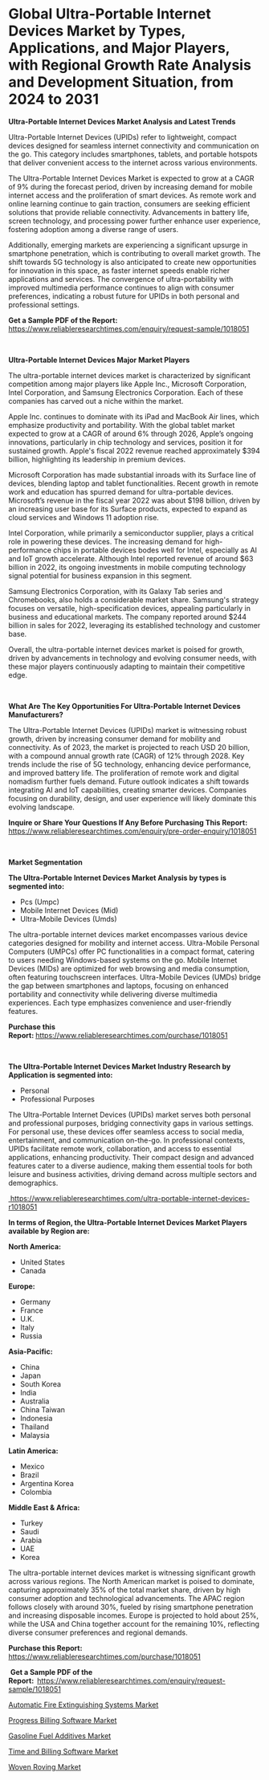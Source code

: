 <p><h1>Global Ultra-Portable Internet Devices Market by Types, Applications, and Major Players, with Regional Growth Rate Analysis and Development Situation, from 2024 to 2031</h1></p><p><strong>Ultra-Portable Internet Devices Market Analysis and Latest Trends</strong></p>
<p><p>Ultra-Portable Internet Devices (UPIDs) refer to lightweight, compact devices designed for seamless internet connectivity and communication on the go. This category includes smartphones, tablets, and portable hotspots that deliver convenient access to the internet across various environments.</p><p>The Ultra-Portable Internet Devices Market is expected to grow at a CAGR of 9% during the forecast period, driven by increasing demand for mobile internet access and the proliferation of smart devices. As remote work and online learning continue to gain traction, consumers are seeking efficient solutions that provide reliable connectivity. Advancements in battery life, screen technology, and processing power further enhance user experience, fostering adoption among a diverse range of users.</p><p>Additionally, emerging markets are experiencing a significant upsurge in smartphone penetration, which is contributing to overall market growth. The shift towards 5G technology is also anticipated to create new opportunities for innovation in this space, as faster internet speeds enable richer applications and services. The convergence of ultra-portability with improved multimedia performance continues to align with consumer preferences, indicating a robust future for UPIDs in both personal and professional settings.</p></p>
<p><strong>Get a Sample PDF of the Report:&nbsp;</strong> <a href="https://www.reliableresearchtimes.com/enquiry/request-sample/1018051">https://www.reliableresearchtimes.com/enquiry/request-sample/1018051</a></p>
<p>&nbsp;</p>
<p><strong>Ultra-Portable Internet Devices Major Market Players</strong></p>
<p><p>The ultra-portable internet devices market is characterized by significant competition among major players like Apple Inc., Microsoft Corporation, Intel Corporation, and Samsung Electronics Corporation. Each of these companies has carved out a niche within the market.</p><p>Apple Inc. continues to dominate with its iPad and MacBook Air lines, which emphasize productivity and portability. With the global tablet market expected to grow at a CAGR of around 6% through 2026, Apple’s ongoing innovations, particularly in chip technology and services, position it for sustained growth. Apple's fiscal 2022 revenue reached approximately $394 billion, highlighting its leadership in premium devices.</p><p>Microsoft Corporation has made substantial inroads with its Surface line of devices, blending laptop and tablet functionalities. Recent growth in remote work and education has spurred demand for ultra-portable devices. Microsoft’s revenue in the fiscal year 2022 was about $198 billion, driven by an increasing user base for its Surface products, expected to expand as cloud services and Windows 11 adoption rise.</p><p>Intel Corporation, while primarily a semiconductor supplier, plays a critical role in powering these devices. The increasing demand for high-performance chips in portable devices bodes well for Intel, especially as AI and IoT growth accelerate. Although Intel reported revenue of around $63 billion in 2022, its ongoing investments in mobile computing technology signal potential for business expansion in this segment.</p><p>Samsung Electronics Corporation, with its Galaxy Tab series and Chromebooks, also holds a considerable market share. Samsung's strategy focuses on versatile, high-specification devices, appealing particularly in business and educational markets. The company reported around $244 billion in sales for 2022, leveraging its established technology and customer base.</p><p>Overall, the ultra-portable internet devices market is poised for growth, driven by advancements in technology and evolving consumer needs, with these major players continuously adapting to maintain their competitive edge.</p></p>
<p>&nbsp;</p>
<p><strong>What Are The Key Opportunities For Ultra-Portable Internet Devices Manufacturers?</strong></p>
<p><p>The Ultra-Portable Internet Devices (UPIDs) market is witnessing robust growth, driven by increasing consumer demand for mobility and connectivity. As of 2023, the market is projected to reach USD 20 billion, with a compound annual growth rate (CAGR) of 12% through 2028. Key trends include the rise of 5G technology, enhancing device performance, and improved battery life. The proliferation of remote work and digital nomadism further fuels demand. Future outlook indicates a shift towards integrating AI and IoT capabilities, creating smarter devices. Companies focusing on durability, design, and user experience will likely dominate this evolving landscape.</p></p>
<p><strong>Inquire or Share Your Questions If Any Before Purchasing This Report:</strong> <a href="https://www.reliableresearchtimes.com/enquiry/pre-order-enquiry/1018051">https://www.reliableresearchtimes.com/enquiry/pre-order-enquiry/1018051</a></p>
<p>&nbsp;</p>
<p><strong>Market Segmentation</strong></p>
<p><strong>The Ultra-Portable Internet Devices Market Analysis by types is segmented into:</strong></p>
<p><ul><li>Pcs (Umpc)</li><li>Mobile Internet Devices (Mid)</li><li>Ultra-Mobile Devices (Umds)</li></ul></p>
<p><p>The ultra-portable internet devices market encompasses various device categories designed for mobility and internet access. Ultra-Mobile Personal Computers (UMPCs) offer PC functionalities in a compact format, catering to users needing Windows-based systems on the go. Mobile Internet Devices (MIDs) are optimized for web browsing and media consumption, often featuring touchscreen interfaces. Ultra-Mobile Devices (UMDs) bridge the gap between smartphones and laptops, focusing on enhanced portability and connectivity while delivering diverse multimedia experiences. Each type emphasizes convenience and user-friendly features.</p></p>
<p><strong>Purchase this Report:&nbsp;</strong><a href="https://www.reliableresearchtimes.com/purchase/1018051">https://www.reliableresearchtimes.com/purchase/1018051</a></p>
<p>&nbsp;</p>
<p><strong>The Ultra-Portable Internet Devices Market Industry Research by Application is segmented into:</strong></p>
<p><ul><li>Personal</li><li>Professional Purposes</li></ul></p>
<p><p>The Ultra-Portable Internet Devices (UPIDs) market serves both personal and professional purposes, bridging connectivity gaps in various settings. For personal use, these devices offer seamless access to social media, entertainment, and communication on-the-go. In professional contexts, UPIDs facilitate remote work, collaboration, and access to essential applications, enhancing productivity. Their compact design and advanced features cater to a diverse audience, making them essential tools for both leisure and business activities, driving demand across multiple sectors and demographics.</p></p>
<p><a href="https://www.reliableresearchtimes.com/ultra-portable-internet-devices-r1018051">&nbsp;https://www.reliableresearchtimes.com/ultra-portable-internet-devices-r1018051</a></p>
<p><strong>In terms of Region, the Ultra-Portable Internet Devices Market Players available by Region are:</strong></p>
<p>
    <p> <strong> North America: </strong>
        <ul>
            <li>United States</li>
            <li>Canada</li>
        </ul>
        </p> 
    <p> <strong> Europe: </strong>
        <ul>
            <li>Germany</li>
            <li>France</li>
            <li>U.K.</li>
            <li>Italy</li>
            <li>Russia</li>
        </ul>
        </p> 
    <p> <strong> Asia-Pacific: </strong>
        <ul>
            <li>China</li>
            <li>Japan</li>
            <li>South Korea</li>
            <li>India</li>
            <li>Australia</li>
            <li>China Taiwan</li>
            <li>Indonesia</li>
            <li>Thailand</li>
            <li>Malaysia</li>
        </ul>
        </p> 
    <p> <strong> Latin America: </strong>
        <ul>
            <li>Mexico</li>
            <li>Brazil</li>
            <li>Argentina Korea</li>
            <li>Colombia</li>
        </ul>
        </p> 
    <p> <strong> Middle East & Africa: </strong>
        <ul>
            <li>Turkey</li>
            <li>Saudi</li>
            <li>Arabia</li>
            <li>UAE</li>
            <li>Korea</li>
        </ul>
    </p>
    </p>
<p><p>The ultra-portable internet devices market is witnessing significant growth across various regions. The North American market is poised to dominate, capturing approximately 35% of the total market share, driven by high consumer adoption and technological advancements. The APAC region follows closely with around 30%, fueled by rising smartphone penetration and increasing disposable incomes. Europe is projected to hold about 25%, while the USA and China together account for the remaining 10%, reflecting diverse consumer preferences and regional demands.</p></p>
<p><strong>Purchase this Report: </strong><a href="https://www.reliableresearchtimes.com/purchase/1018051">https://www.reliableresearchtimes.com/purchase/1018051</a></p>
<p>&nbsp;<strong>Get a Sample PDF of the Report:&nbsp;&nbsp;</strong><a href="https://www.reliableresearchtimes.com/enquiry/request-sample/1018051">https://www.reliableresearchtimes.com/enquiry/request-sample/1018051</a></p>
<p><strong></strong></p>
<p><p><a href="https://issuu.com/reportprime-2/docs/automatic-fire-extinguishing-system_40946c60d73013">Automatic Fire Extinguishing Systems Market</a></p><p><a href="https://www.linkedin.com/pulse/global-progress-billing-software-market-trends-innovations-x9gaf?trackingId=4SDf%2F%2F2cQOmmMDg%2F7ofYtA%3D%3D">Progress Billing Software Market</a></p><p><a href="https://medium.com/@emma.white454357/the-global-gasoline-fuel-additives-market-is-projected-to-experience-an-annual-growth-rate-of-11-dbcb75550eae">Gasoline Fuel Additives Market</a></p><p><a href="https://www.linkedin.com/pulse/unlocking-growth-potential-market-strategic-analysis-time-nytqf?trackingId=tzUvzSOAS7SeHS9wZb%2Fj7A%3D%3D">Time and Billing Software Market</a></p><p><a href="https://issuu.com/reportprime-2/docs/woven-roving-market-size-2030.pptx_3be7d067d3c2ac">Woven Roving Market</a></p></p>